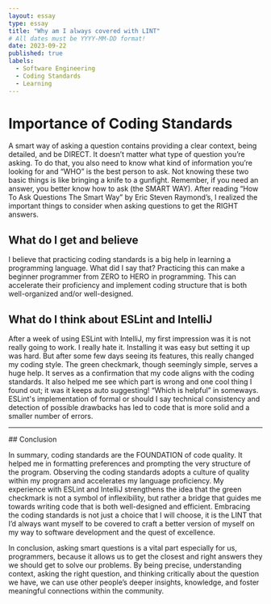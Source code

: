 ```yaml
---
layout: essay
type: essay
title: "Why am I always covered with LINT"
# All dates must be YYYY-MM-DD format!
date: 2023-09-22
published: true
labels:
  - Software Engineering
  - Coding Standards
  - Learning
---
```


# Importance of Coding Standards

A smart way of asking a question contains providing a clear context, being detailed, and be DIRECT. It doesn’t matter what type of question you’re asking. To do that, you also need to know what kind of information you’re looking for and “WHO” is the best person to ask. Not knowing these two basic things is like bringing a knife to a gunfight. Remember, if you need an answer, you better know how to ask (the SMART WAY). After reading “How To Ask Questions The Smart Way” by Eric Steven Raymond’s, I realized the important things to consider when asking questions to get the RIGHT answers.

## What do I get and believe

I believe that practicing coding standards is a big help in learning a programming language. What did I say that? Practicing this can make a beginner programmer from ZERO to HERO in programming. This can accelerate their proficiency and implement coding structure that is both well-organized and/or well-designed.

## What do I think about ESLint and IntelliJ

After a week of using ESLint with IntelliJ, my first impression was it is not really going to work. I really hate it. Installing it was easy but setting it up was hard. But after some few days seeing its features, this really changed my coding style. The green checkmark, though seemingly simple, serves a huge help. It serves as a confirmation that my code aligns with the coding standards. It also helped me see which part is wrong and one cool thing I found out; it was it keeps auto suggesting! “Which is helpful” in someways. ESLint's implementation of formal or should I say technical consistency and detection of possible drawbacks has led to code that is more solid and a smaller number of errors. 

<hr>
## Conclusion

In summary, coding standards are the FOUNDATION of code quality. It helped me in formatting preferences and prompting the very structure of the program. Observing the coding standards adopts a culture of quality within my program and accelerates my language proficiency. My experience with ESLint and IntelliJ strengthens the idea that the green checkmark is not a symbol of inflexibility, but rather a bridge that guides me towards writing code that is both well-designed and efficient. Embracing the coding standards is not just a choice that I will choose, it is the LINT that I’d always want myself to be covered to craft a better version of myself on my way to software development and the quest of excellence.

In conclusion, asking smart questions is a vital part especially for us, programmers, because it allows us to get the closest and right answers they we should get to solve our problems. By being precise, understanding context, asking the right question, and thinking critically about the question we have, we can use other people’s deeper insights, knowledge, and foster meaningful connections within the community.

